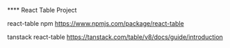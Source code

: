 **** React Table Project

react-table npm
https://www.npmjs.com/package/react-table

tanstack react-table
https://tanstack.com/table/v8/docs/guide/introduction